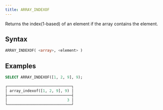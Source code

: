 ```yaml
---
title: ARRAY_INDEXOF
---
```


Returns the index(1-based) of an element if the array contains the element.

## Syntax

```sql
ARRAY_INDEXOF( <array>, <element> )
```

## Examples

```sql
SELECT ARRAY_INDEXOF([1, 2, 9], 9);

┌─────────────────────────────┐
│ array_indexof([1, 2, 9], 9) │
├─────────────────────────────┤
│                           3 │
└─────────────────────────────┘
```